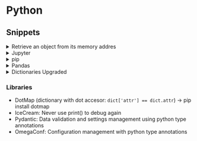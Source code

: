 
# Python


## Snippets

<details><summary>Retrieve an object from its memory addres</summary>

```python
import ctypes
a = "hello world"
print(ctypes.cast(id(a), ctypes.py_object).value)
```

</details>

<details><summary>Jupyter</summary>
Store magic

- `%store my_var`
- `%store -r` # retrieve vars
- `look for more`

Only in VS Code - Adding "#%%" to a line creates a jupyter cell
[IPython VS Code Tutorial](https://code.visualstudio.com/docs/python/jupyter-support-py)

</details>

<details><summary>pip</summary>

* Check available versions for a package
`pip index versions package_name`

</details>

<details><summary>Pandas</summary>

### useful functions

`pandas.crosstab()` : Compute a simple cross tabulation of two (or more) factors.

</details>

<details>
<summary>Dictionaries Upgraded</summary>


```python
class Map(dict):
    """
    Example:
    m = Map({'first_name': 'Eduardo'}, last_name='Pool', age=24, sports=['Soccer'])
    """
    def __init__(self, *args, **kwargs):
        super(Map, self).__init__(*args, **kwargs)
        for arg in args:
            if isinstance(arg, dict):
                for k, v in arg.iteritems():
                    self[k] = v

        if kwargs:
            for k, v in kwargs.iteritems():
                self[k] = v

    def __getattr__(self, attr):
        return self.get(attr)

    def __setattr__(self, key, value):
        self.__setitem__(key, value)

    def __setitem__(self, key, value):
        super(Map, self).__setitem__(key, value)
        self.__dict__.update({key: value})

    def __delattr__(self, item):
        self.__delitem__(item)

    def __delitem__(self, key):
        super(Map, self).__delitem__(key)
        del self.__dict__[key]
```

### Usage examples

`m = Map({'first_name': 'Eduardo'}, last_name='Pool', age=24, sports=['Soccer'])`

### Add new key

`m.new_key = 'Hello world!'` | `m['new_key'] = 'Hello world!'`

### Update values

`m.new_key = 'Yay!'` or `m['new_key'] = 'Yay!'`

### Delete key

`del m.new_key` or `del m['new_key']`



### DotDict Class
```python
class dotdict(dict):
    """dot.notation access to dictionary attributes"""
    __getattr__ = dict.get
    __setattr__ = dict.__setitem__
    __delattr__ = dict.__delitem__
```

`pip install dotmap`

</details>


### Libraries
- DotMap (dictionary with dot accesor: `dict['attr'] == dict.attr`) -> pip install dotmap
- IceCream: Never use print() to debug again
- Pydantic: Data validation and settings management using python type annotations
- OmegaConf: Configuration management with python type annotations